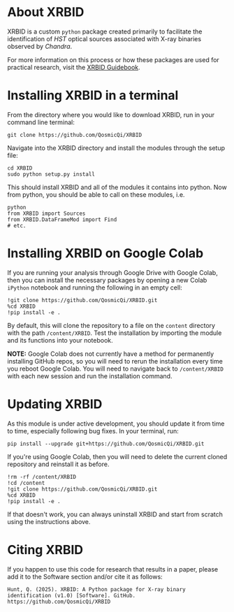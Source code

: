 # About XRBID
XRBID is a custom `python` package created primarily to facilitate the identification of *HST* optical sources associated with X-ray binaries observed by *Chandra*. 

For more information on this process or how these packages are used for practical research, visit the [XRBID Guidebook](https://qosmicqi.github.io/XRBID/chapters/intro.html).

# Installing XRBID in a terminal

From the directory where you would like to download XRBID, run in your command line terminal: 

```
git clone https://github.com/QosmicQi/XRBID
```

Navigate into the XRBID directory and install the modules through the setup file: 
```
cd XRBID
sudo python setup.py install  
```

This should install XRBID and all of the modules it contains into python. Now from python, you should be able to call on these modules, i.e.
```
python
from XRBID import Sources
from XRBID.DataFrameMod import Find
# etc.
```

# Installing XRBID on Google Colab

If you are running your analysis through Google Drive with Google Colab, then you can install the necessary packages by opening a new Colab `iPython` notebook and running the following in an empty cell: 

```
!git clone https://github.com/QosmicQi/XRBID.git
%cd XRBID
!pip install -e .
```

By default, this will clone the repository to a file on the `content` directory with the path `/content/XRBID`. Test the installation by importing the module and its functions into your notebook. 

**NOTE:** Google Colab does not currently have a method for permanently installing GitHub repos, so you will need to rerun the installation every time you reboot Google Colab. You will need to navigate back to `/content/XRBID` with each new session and run the installation command. 

# Updating XRBID
As this module is under active development, you should update it from time to time, especially following bug fixes. In your terminal, run: 

```
pip install --upgrade git+https://github.com/QosmicQi/XRBID.git
```

If you're using Google Colab, then you will need to delete the current cloned repository and reinstall it as before. 

```
!rm -rf /content/XRBID
!cd /content
!git clone https://github.com/QosmicQi/XRBID.git
%cd XRBID
!pip install -e .

```

If that doesn't work, you can always uninstall XRBID and start from scratch using the instructions above. 

# Citing XRBID
If you happen to use this code for research that results in a paper, please add it to the Software section and/or cite it as follows: 

```
Hunt, Q. (2025). XRBID: A Python package for X-ray binary identification (v1.0) [Software]. GitHub. https://github.com/QosmicQi/XRBID
```
